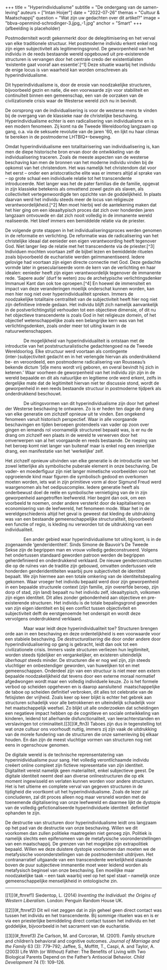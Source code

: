 +++
title = "Hyperindividualisme"
subtitle = "De ondergang van de samen-leving"
auteurs = ["Intan Hoijer"]
date = "2022-07-26"
themas = "Cultuur & Maatschappij"
question = "Wat zijn uw gedachten over dit artikel?"
image = "bbva-openmind-schrodinger-3.jjpg_-1.jpg"
anchor = "Smart"
+++
(afbeelding is placeholder)

Postmoderniteit wordt gekenmerkt door de delegitimisering en het verval van elke traditionele structuur. Het postmoderne individu erkent enkel nog zijn eigen subjectiviteit als legitimeringsgrond. De geworpenheid van het individu in de reeds bestaande wereld opgebouwd uit pre-existerende structuren is vervangen door het centrale credo der existentialisten ‘existentie gaat vooraf aan essentie’.[^1] Deze situatie waarbij het individu de enige locus is van waarheid kan worden omschreven als hyperindividualisme.

Dit hyperindividualisme is, door de erosie van noodzakelijke structuren, bijvoorbeeld gezin en natie, die een voorwaarde zijn voor stabiliteit en continuïteit binnen een gemeenschap, een van de oorzaken van de civilizationele crisis waar de Westerse wereld zich nu in bevindt.  

De oorsprong van de individualisering is voor de westerse mens te vinden bij de overgang van de klassieke naar de christelijke beschaving. Hyperindividualisme echter is een radicalisering van individualisme en is een modern fenomeen. Zij komt na de Tweede Wereldoorlog langzaam op gang, o.a. via de seksuele revolutie van de jaren '60, en lijkt nu haar climax te bereiken in de postmoderne LHTBIQ+-beweging.

Omdat hyperindividualisme een totalitairisering van individualisering is, kan men de diepe historische bron ervan door de ontwikkeling van de individualisering traceren. Zoals de meeste aspecten van de westerse beschaving kan men de bronnen van het moderne individu vinden bij de opkomst van het christendom. Het was namelijk het christendom dat voor het eerst – onder een aristocratische elite was er immers altijd al sprake van – op grote schaal een individuele relatie tot het transcendente introduceerde. Niet langer was het de pater familias die de familie, opgevat in zijn klassieke betekenis als omvattend zowel gezin als slaven, als collectiviteit vertegenwoordigde ten opzichte van de goddelijkheid. In plaats daarvan werd het individu steeds meer de locus van religieuze verantwoordelijkheid.[](#_ftn1)[^2] Men moet hierbij wel de aantekening maken dat het hier ging om een ideaaltypisch proces dat zich over honderden jaren langzaam ontvouwde en dat zich nooit volledig in de immanente wereld realiseerde. Het bleef immers een bemiddelde relatie via de priester.

De volgende grote stappen in het individualiseringsproces werden genomen in de reformatie en verlichting. De reformatie was de radicalisering van het christelijke ideaal dat eenieder een eigen verantwoording heeft tegenover God. Niet langer liep de relatie met het transcendente via de priester.[^3] Individuen mochten voortaan zelf de bijbel lezen en bemiddelde rituelen zoals bijvoorbeeld de eucharistie werden geïmmanentiseerd. Iedere gelovige had voortaan zijn eigen directe connectie met God. Deze gedachte vormde later in geseculariseerde vorm de kern van de verlichting en haar idealen: eenieder heeft zijn eigen verantwoordelijk tegenover de immanente rede. ‘Sapere aude’ (durf te weten) zou de archetypische verlichtingsdenker Immanuel Kant dan ook toe oproepen.[^4] En hoewel de immensiteit en impact van deze veranderingen moeilijk onderschat kunnen worden, kan men hier nog niet over hyperindividualiteit spreken. Immers de noodzakelijke totalitaire centraliteit van de subjectiviteit heeft hier nog niet zijn definitieve intrede gedaan. Het individu blijft zich namelijk aanvankelijk in de postverlichtingstijd verhouden tot een objectieve dimensie, of dit nu het objectieve transcendente is zoals God in het religieuze domein, of het objectief wetenschappelijke zoals een belangrijke kern was van het verlichtingsdenken, zoals onder meer tot uiting kwam in de natuurwetenschappen.

               De mogelijkheid van hyperindividualiteit is ontstaan met de introductie van het poststructuralistische gedachtengoed na de Tweede Wereldoorlog. Elke structuur werd voortaan als contingente (inter-)subjectiviteit gedacht en in het verlengde hiervan als onderdrukkend be- en veroordeeld, een postmoderne radicalisering van Rousseau’s bekende dictum ‘\[d]e mens wordt vrij geboren, en overal bevindt hij zich in ketenen.’ Waar voorheen de geworpenheid van het individu zijn zijn in de wereld bepaalde en dit als natuurlijke en legitieme orde werd erkent, zelfs in dergelijke mate dat de legitimiteit hiervan niet ter discussie stond, wordt de geworpenheid in een reeds bestaande structuur in postmoderne tijdperk als onderdrukkend beschouwt.

               De uitingsvormen van dit hyperindividualisme zijn door het geheel der Westerse beschaving te ontwaren. Zo is er heden ten dage de drang van elke generatie om zichzelf opnieuw uit te vinden. Een ongekend fenomeen vanuit historisch perspectief. Waar in alle voorgaande beschavingen en tijden beroepen grotendeels van vader op zoon over gingen en iemands rol voornamelijk structureel bepaald was, is er nu de drang om zichzelf een plaats in de wereld te verwerven door het omverwerpen van al het voorgaande en reeds bestaande. De roeping van het beroep komt niet langer van buitenaf maar is enkel nog een innerlijke drang, een manifestatie van het ‘werkelijke’ zelf.

Het zichzelf opnieuw uitvinden van elke generatie is de introductie van het zowel letterlijke als symbolische puberale element in onze beschaving. De vader- en moederfiguur zijn niet langer mimetische voorbeelden voor het opgroeiende kind maar figuren die symbolisch gedood en overkomen moeten worden, iets wat in zijn primitieve vorm al door Sigmund Freud werd waargenomen als het oedipuscomplex. Iedere generatie heeft als onderbewust doel de reële en symbolische vernietiging van de in zijn geworpenheid aangetroffen leefwereld. Hier begint dan ook, om een voorbeeld te noemen, onder andere versterkt door de kapitalisering en economisering van de leefwereld, het fenomeen mode. Waar het in de wereldgeschiedenis altijd het geval is geweest dat kleding de uitdrukking was van een bestaande gemeenschappelijke structuraliteit, bijvoorbeeld een functie of regio, is kleding nu verworden tot de uitdrukking van een individualiteit.

               Een ander gebied waar hyperindividualisme tot uiting komt, is in de zogenaamde ‘genderidentiteit’. Sinds Simone de Bauvoir’s De Tweede Sekse zijn de begrippen man en vrouw volledig gedeconstrueerd. Volgens het ondertussen standaard geworden patroon werden de begrippen geherdefinieerd en onderdrukkend verklaard. De nieuwe genderconstructen die op de ruïnes van de traditie zijn gebouwd, omvatten ondertussen vele honderden genderidentiteiten waarbij pure subjectiviteit de identiteit bepaalt. We zijn hiermee aan een totale omkering van de identiteitsbepaling gekomen. Waar vroeger het individu bepaald werd door zijn geworpenheid in een bepaalde structurele context (zijn familie, zijn overerfde beroep, zijn dorp of stad, zijn land) bepaalt nu het individu zelf, ideaaltypisch, volkomen zijn eigen identiteit. Dit alles zonder gebondenheid aan objectieve en pre-existerende structuren. Het individu is de totale bepalingsgrond geworden van zijn eigen identiteit en bij een conflict tussen objectiviteit en subjectiviteit delft de eerstgenoemde het onderspit en wordt deze vervolgens onderdrukkend verklaard.

               Maar waar leidt deze hyperindividualiteit toe? Structuren brengen orde aan in een beschaving en deze ordentelijkheid is een voorwaarde voor een stabiele beschaving. De *destructuralisering* die door onder andere door hyperindividualisering op gang is gebracht, leidt dan ook tot een civilizationele crisis. Immers vaste structuren verliezen hun legitimiteit, worden steeds tijdelijker en vergankelijker, en existeren uiteindelijk *überhaupt* steeds minder. De structuren die er nog wel zijn, zijn steeds vluchtiger en onbestendiger geworden, van huwelijken tot en met gemeenschappen. Onderdeel zijn van een structuur is niet meer een extern bepaalde noodzakelijkheid dat tevens door een externe moraal normatief afgedwongen wordt maar een volledig individuele keuze. Zo is het formele verbod op scheiden opgeheven en is daarop aansluitend  maatschappelijke de taboe op scheiden definitief verbroken, dit alles tot celebratie van de fetisjisten der vrijheid. Zoals keer op keer blijkt is echter het gebrek aan structuren schadelijk voor alle betrokkenen en uiteindelijk schadelijk voor het maatschappelijk weefsel. Zo blijkt uit alle onderzoeken dat scheidingen een negatieve impact hebben op de cognitieve en sociale ontwikkeling van kinderen, leidend tot allerhande disfunctionaliteit, van leerachterstanden en verslavingen tot criminaliteit.\[<!--[if !supportFootnotes]-->\[3]<!--\\[endif]-->](#_ftn3) Taboes zijn dus in tegenstelling tot wat onze cultuur ons voorhoudt nuttig, immers zij zijn vaak de uitdrukking van de morele fundering van de structuren die onze samenleving bij elkaar houden. En dan zijn de meest vluchtige vormen van structuren nog niet eens in ogenschouw genomen.

De digitale wereld is de technische reprensentatering van hyperinidividualisme puur sang. Het volledig verontlichaamde individu creëert online compleet zijn fictieve representatie van zijn identiteit. Digitaliteit vereist namelijk geen materialiteit, enkel subjectieve geest. De digitale identiteit neemt deel aan diverse onlinestructuren die op elk moment ingewisseld en verlaten kunnen worden voor andere structuren. Het is het ultieme en complete verval van gegeven structuren in de tijdigheid die voortkomt uit het hyperindividualisme. Zoals de lezer zal concluderen, zal dit proces alleen nog maar versneld worden met de toenemende digitalisering van onze leefwereld en daarmee lijkt de dystopie van de volledig gefictionaliseerde hyperindividuele identiteit  definitief ophanden te zijn.

De destructie van structuren door hyperindividualisme leidt ons langzaam op het pad van de destructie van onze beschaving. Willen we dit voorkomen dan zullen politieke maatregelen niet genoeg zijn. Politiek is namelijk slechts een epifenomeen van de metafysische vooronderstellingen van een maatschappij. De grenzen van het mogelijke zijn extrapolitiek bepaald. Willen we deze duistere dystopie voorkomen dan moeten we de metafysische vooronderstellingen van de postmoderniteit uitdrijven. Het contranarratief uitgaande van een transcendente werkelijkheid staande boven de puur subjectieve immanentie moet weer leidend worden als metafysisch beginsel van onze beschaving. Een moeilijke maar noodzakelijke taak – een taak waarbij veel op het spel staat – namelijk onze gemeenschappelijke menselijkheid in ontologische zin.

<!--\\[if !supportFootnotes]-->

- - -

<!--\\[endif]-->

\[<!--[if !supportFootnotes]-->\[1]<!--\\[endif]-->](#_ftnref1) Siedentop, L. (2014) *Inventing the Individual: the Origins of Western Liberalism*. London: Penguin Random House UK.

\[<!--[if !supportFootnotes]-->\[2]<!--\\[endif]-->](#_ftnref2) Dit wil niet zeggen dat in zijn geheel geen direct contact was tussen het individu en het transcendente. Bij sommige rituelen was en is er via een priesterlijke bemiddeling direct contact tussen het individu en het goddelijke, bijvoorbeeld in het sacrament van de eucharistie.

\[<!--[if !supportFootnotes]-->\[3]<!--\\[endif]-->](#_ftnref3) Zie Carlson, M. and Corcoran, M. (2001). Family structure and children’s behavioral and cognitive outcomes. *Journal of Marriage and the Family* 63 (3): 779–792; Jaffee, S., Moffitt, T., Caspi, A. and Taylor, A. (2003) Life With (or Without) Father: The Benefits of Living with Two Biological Parents Depend on the Father’s Antisocial Behavior. *Child Development* 74 (1): 109–126.

<!--EndFragment-->